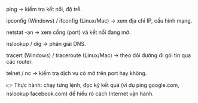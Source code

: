 ping <host> → kiểm tra kết nối, độ trễ.

ipconfig (Windows) / ifconfig (Linux/Mac) → xem địa chỉ IP, cấu hình mạng.

netstat -an → xem cổng (port) và kết nối đang mở.

nslookup <domain> / dig <domain> → phân giải DNS.

tracert <host> (Windows) / traceroute <host> (Linux/Mac) → theo dõi đường đi gói tin qua các router.

telnet <host> <port> / nc <host> <port> → kiểm tra dịch vụ có mở trên port hay không.

👉 Thực hành: chạy từng lệnh, đọc kỹ kết quả (ví dụ ping google.com, nslookup facebook.com) để hiểu rõ cách Internet vận hành.